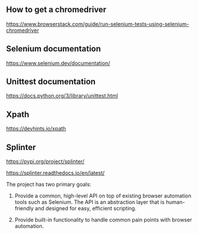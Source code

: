 ## How to get a chromedriver

https://www.browserstack.com/guide/run-selenium-tests-using-selenium-chromedriver

## Selenium documentation 

https://www.selenium.dev/documentation/

## Unittest documentation

https://docs.python.org/3/library/unittest.html

## Xpath

https://devhints.io/xpath

## Splinter

https://pypi.org/project/splinter/

https://splinter.readthedocs.io/en/latest/

The project has two primary goals:

1. Provide a common, high-level API on top of existing browser automation tools such as Selenium. 
The API is an abstraction layer that is human-friendly and designed for easy, efficient scripting.

2. Provide built-in functionality to handle common pain points with browser automation.
